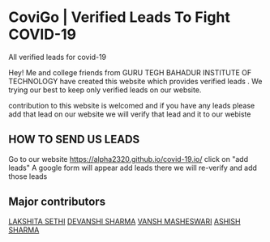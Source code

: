 # CoviGo | Verified Leads To Fight COVID-19

All verified leads for covid-19 

Hey! Me and college friends from GURU TEGH BAHADUR INSTITUTE OF TECHNOLOGY have created this website which provides verified leads .
We trying our best to keep only verified leads on our website.

contribution to this website is welcomed and if you have any leads please add that lead on our website we will verify that lead and it to our webiste 

## HOW TO SEND US LEADS

Go to our website https://alpha2320.github.io/covid-19.io/
click on "add leads" 
A google form will appear add leads there 
we will re-verify and add those leads 


## Major contributors

[LAKSHITA SETHI](https://github.com/Lakshi26) 
[DEVANSHI SHARMA](https://github.com/sharmadevanshi147)
[VANSH MASHESWARI](https://github.com/StormShadow058)
[ASHISH SHARMA](https://github.com/alpha2320) 

